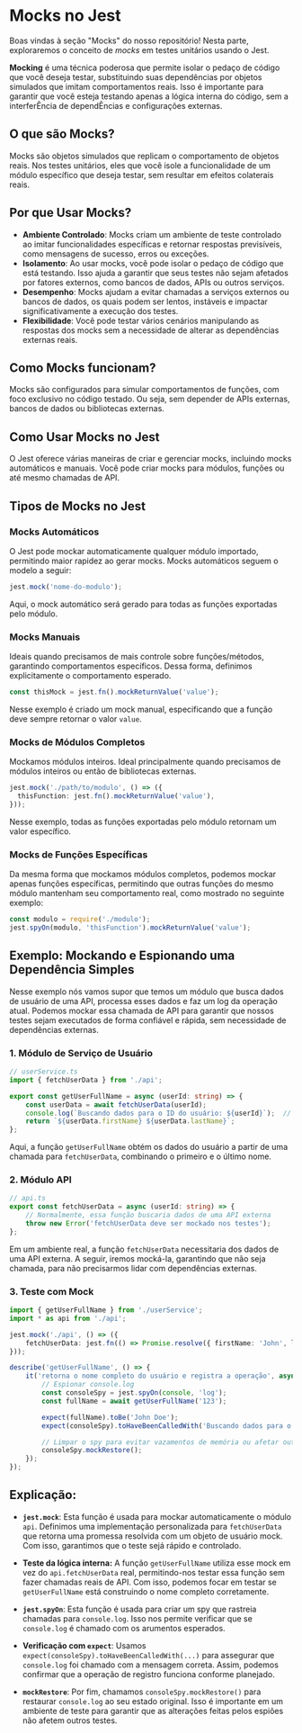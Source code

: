 # Mocks no Jest

Boas vindas à seção "Mocks" do nosso repositório! Nesta parte, exploraremos o conceito de _mocks_ em testes unitários usando o Jest.

**Mocking** é uma técnica poderosa que permite isolar o pedaço de código que você deseja testar, substituindo suas dependências por objetos simulados que imitam comportamentos reais. Isso é importante para garantir que você esteja testando apenas a lógica interna do código, sem a interferÊncia de dependÊncias e configurações externas.

## O que são Mocks?

Mocks são objetos simulados que replicam o comportamento de objetos reais. Nos testes unitários, eles  que você isole a funcionalidade de um módulo específico que deseja testar, sem resultar em efeitos colaterais reais.

## Por que Usar Mocks?

- **Ambiente Controlado**: Mocks criam um ambiente de teste controlado ao imitar funcionalidades específicas e retornar respostas previsíveis, como mensagens de sucesso, erros ou exceções.
- **Isolamento**: Ao usar mocks, você pode isolar o pedaço de código que está testando. Isso ajuda a garantir que seus testes não sejam afetados por fatores externos, como bancos de dados, APIs ou outros serviços.
- **Desempenho**: Mocks ajudam a evitar chamadas a serviços externos ou bancos de dados, os quais podem ser lentos, instáveis e impactar significativamente a execução dos testes.
- **Flexibilidade**: Você pode testar vários cenários manipulando as respostas dos mocks sem a necessidade de alterar as dependências externas reais.

## Como Mocks funcionam?

Mocks são configurados para simular comportamentos de funções, com foco exclusivo no código testado. Ou seja, sem depender de APIs externas, bancos de dados ou bibliotecas externas.

## Como Usar Mocks no Jest

O Jest oferece várias maneiras de criar e gerenciar mocks, incluindo mocks automáticos e manuais. Você pode criar mocks para módulos, funções ou até mesmo chamadas de API.

## Tipos de Mocks no Jest

### Mocks Automáticos

O Jest pode mockar automaticamente qualquer módulo importado, permitindo maior rapidez ao gerar mocks.
Mocks automáticos seguem o modelo a seguir:

```typescript
jest.mock('nome-do-modulo');
```

Aqui, o mock automático será gerado para todas as funções exportadas pelo módulo.

### Mocks Manuais

Ideais quando precisamos de mais controle sobre funções/métodos, garantindo comportamentos específicos. Dessa forma, definimos explicitamente o comportamento esperado.

```typescript
const thisMock = jest.fn().mockReturnValue('value');
```

Nesse exemplo é criado um mock manual, especificando que a função deve sempre retornar o valor `value`.

### Mocks de Módulos Completos

Mockamos módulos inteiros. Ideal principalmente quando precisamos de módulos inteiros ou então de bibliotecas externas.

```typescript
jest.mock('./path/to/modulo', () => ({
  thisFunction: jest.fn().mockReturnValue('value'),
}));
```

Nesse exemplo, todas as funções exportadas pelo módulo retornam um valor específico.

### Mocks de Funções Específicas

Da mesma forma que mockamos módulos completos, podemos mockar apenas funções específicas, permitindo que outras funções do mesmo módulo mantenham seu comportamento real, como mostrado no seguinte exemplo:

```typescript
const modulo = require('./modulo');
jest.spyOn(modulo, 'thisFunction').mockReturnValue('value');
```

## Exemplo: Mockando e Espionando uma Dependência Simples

Nesse exemplo nós vamos supor que temos um módulo que busca dados de usuário de uma API, processa esses dados e faz um log da operação atual. Podemos mockar essa chamada de API para garantir que nossos testes sejam executados de forma confiável e rápida, sem necessidade de dependências externas.

### 1. Módulo de Serviço de Usuário

```typescript
// userService.ts
import { fetchUserData } from './api';

export const getUserFullName = async (userId: string) => {
    const userData = await fetchUserData(userId);
    console.log(`Buscando dados para o ID do usuário: ${userId}`);  // Registrando a operação
    return `${userData.firstName} ${userData.lastName}`;
};
```

Aqui, a função `getUserFullName` obtém os dados do usuário a partir de uma chamada para `fetchUserData`, combinando o primeiro e o último nome.

### 2. Módulo API

```typescript
// api.ts
export const fetchUserData = async (userId: string) => {
    // Normalmente, essa função buscaria dados de uma API externa
    throw new Error('fetchUserData deve ser mockado nos testes');
};
```

Em um ambiente real, a função `fetchUserData` necessitaria dos dados de uma API externa. A seguir, iremos mocká-la, garantindo que não seja chamada, para não precisarmos lidar com dependências externas.

### 3. Teste com Mock

```typescript
import { getUserFullName } from './userService';
import * as api from './api';

jest.mock('./api', () => ({
    fetchUserData: jest.fn(() => Promise.resolve({ firstName: 'John', lastName: 'Doe' }))
}));

describe('getUserFullName', () => {
    it('retorna o nome completo do usuário e registra a operação', async () => {
        // Espionar console.log
        const consoleSpy = jest.spyOn(console, 'log');
        const fullName = await getUserFullName('123');

        expect(fullName).toBe('John Doe');
        expect(consoleSpy).toHaveBeenCalledWith('Buscando dados para o ID do usuário: 123');

        // Limpar o spy para evitar vazamentos de memória ou afetar outros testes
        consoleSpy.mockRestore();
    });
});
```

## Explicação:

- **`jest.mock`**: Esta função é usada para mockar automaticamente o módulo `api`. Definimos uma implementação personalizada para `fetchUserData` que retorna uma promessa resolvida com um objeto de usuário mock. Com isso, garantimos que o teste sejá rápido e controlado.

- **Teste da lógica interna:** A função `getUserFullName` utiliza esse mock em vez do `api.fetchUserData` real, permitindo-nos testar essa função sem fazer chamadas reais de API. Com isso, podemos focar em testar se `getUserFullName` está construindo o nome completo corretamente.

- **`jest.spyOn`**: Esta função é usada para criar um spy que rastreia chamadas para `console.log`. Isso nos permite verificar que se `console.log` é chamado com os arumentos esperados.

- **Verificação com `expect`**: Usamos `expect(consoleSpy).toHaveBeenCalledWith(...)` para assegurar que `console.log` foi chamado com a mensagem correta. Assim, podemos confirmar que a operação de registro funciona conforme planejado.

- **`mockRestore`**: Por fim, chamamos `consoleSpy.mockRestore()` para restaurar `console.log` ao seu estado original. Isso é importante em um ambiente de teste para garantir que as alterações feitas pelos espiões não afetem outros testes.
